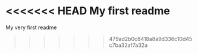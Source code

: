 <<<<<<< HEAD
My first readme
=======
My very first readme
>>>>>>> 479ad2b0c8418a8a9d336c10d45c7ba32af7a32a
